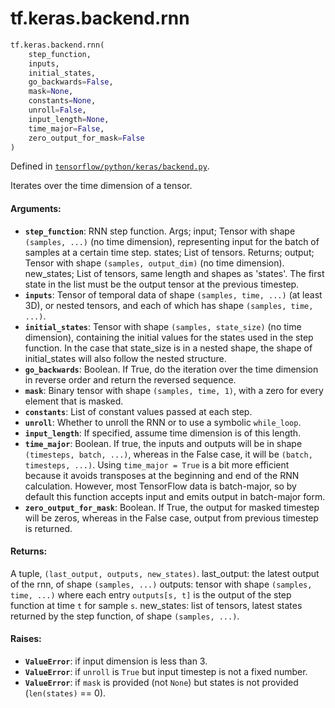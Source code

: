 <div itemscope itemtype="http://developers.google.com/ReferenceObject">
<meta itemprop="name" content="tf.keras.backend.rnn" />
<meta itemprop="path" content="Stable" />
</div>

# tf.keras.backend.rnn

``` python
tf.keras.backend.rnn(
    step_function,
    inputs,
    initial_states,
    go_backwards=False,
    mask=None,
    constants=None,
    unroll=False,
    input_length=None,
    time_major=False,
    zero_output_for_mask=False
)
```



Defined in [`tensorflow/python/keras/backend.py`](/code/stable/tensorflow/python/keras/backend.py).

Iterates over the time dimension of a tensor.

#### Arguments:

* <b>`step_function`</b>: RNN step function.
        Args;
            input; Tensor with shape `(samples, ...)` (no time dimension),
                representing input for the batch of samples at a certain
                time step.
            states; List of tensors.
        Returns;
            output; Tensor with shape `(samples, output_dim)`
                (no time dimension).
            new_states; List of tensors, same length and shapes
                as 'states'. The first state in the list must be the
                output tensor at the previous timestep.
* <b>`inputs`</b>: Tensor of temporal data of shape `(samples, time, ...)`
        (at least 3D), or nested tensors, and each of which has shape
        `(samples, time, ...)`.
* <b>`initial_states`</b>: Tensor with shape `(samples, state_size)`
        (no time dimension), containing the initial values for the states used
        in the step function. In the case that state_size is in a nested
        shape, the shape of initial_states will also follow the nested
        structure.
* <b>`go_backwards`</b>: Boolean. If True, do the iteration over the time
        dimension in reverse order and return the reversed sequence.
* <b>`mask`</b>: Binary tensor with shape `(samples, time, 1)`,
        with a zero for every element that is masked.
* <b>`constants`</b>: List of constant values passed at each step.
* <b>`unroll`</b>: Whether to unroll the RNN or to use a symbolic `while_loop`.
* <b>`input_length`</b>: If specified, assume time dimension is of this length.
* <b>`time_major`</b>: Boolean. If true, the inputs and outputs will be in shape
        `(timesteps, batch, ...)`, whereas in the False case, it will be
        `(batch, timesteps, ...)`. Using `time_major = True` is a bit more
        efficient because it avoids transposes at the beginning and end of the
        RNN calculation. However, most TensorFlow data is batch-major, so by
        default this function accepts input and emits output in batch-major
        form.
* <b>`zero_output_for_mask`</b>: Boolean. If True, the output for masked timestep
        will be zeros, whereas in the False case, output from previous
        timestep is returned.

#### Returns:

A tuple, `(last_output, outputs, new_states)`.
    last_output: the latest output of the rnn, of shape `(samples, ...)`
    outputs: tensor with shape `(samples, time, ...)` where each
        entry `outputs[s, t]` is the output of the step function
        at time `t` for sample `s`.
    new_states: list of tensors, latest states returned by
        the step function, of shape `(samples, ...)`.


#### Raises:

* <b>`ValueError`</b>: if input dimension is less than 3.
* <b>`ValueError`</b>: if `unroll` is `True` but input timestep is not a fixed
    number.
* <b>`ValueError`</b>: if `mask` is provided (not `None`) but states is not provided
        (`len(states)` == 0).